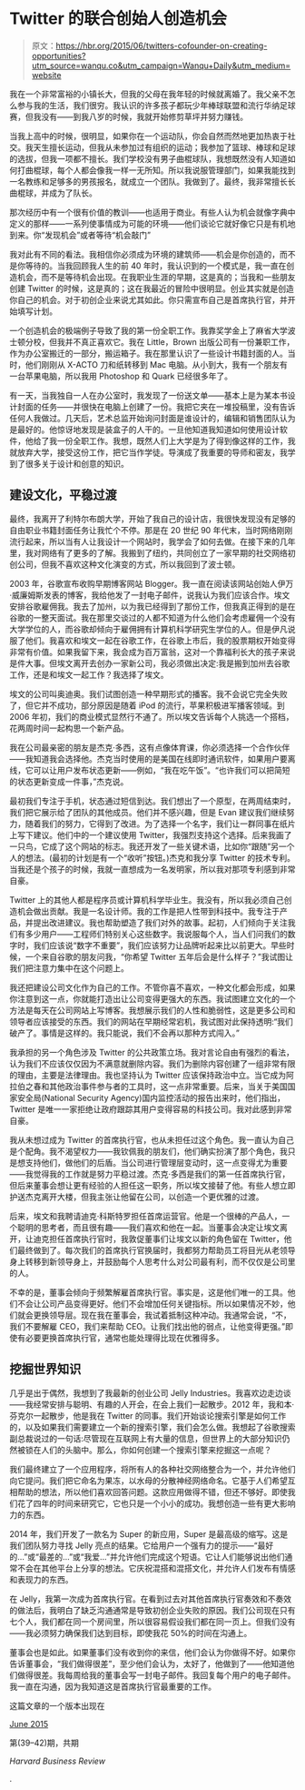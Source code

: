 # Twitter 的联合创始人创造机会

> 原文：<https://hbr.org/2015/06/twitters-cofounder-on-creating-opportunities?utm_source=wanqu.co&utm_campaign=Wanqu+Daily&utm_medium=website>

我在一个非常富裕的小镇长大，但我的父母在我年轻的时候就离婚了。我父亲不怎么参与我的生活，我们很穷。我认识的许多孩子都玩少年棒球联盟和流行华纳足球赛，但我没有——到我八岁的时候，我就开始修剪草坪并努力赚钱。

当我上高中的时候，很明显，如果你在一个运动队，你会自然而然地更加热衷于社交。我天生擅长运动，但我从未参加过有组织的运动；我参加了篮球、棒球和足球的选拔，但我一项都不擅长。我们学校没有男子曲棍球队，我想既然没有人知道如何打曲棍球，每个人都会像我一样一无所知。所以我说服管理部门，如果我能找到一名教练和足够多的男孩报名，就成立一个团队。我做到了。最终，我非常擅长长曲棍球，并成为了队长。

那次经历中有一个很有价值的教训——也适用于商业。有些人认为机会就像字典中定义的那样——一系列使事情成为可能的环境——他们谈论它就好像它只是有机地到来。你“发现机会”或者等待“机会敲门”

我对此有不同的看法。我相信你必须成为环境的建筑师——机会是你创造的，而不是你等待的。当我回顾我人生的前 40 年时，我认识到的一个模式是，我一直在创造机会，而不是等待机会出现。在我职业生涯的早期，这是真的；当我和一些朋友创建 Twitter 的时候，这是真的；这在我最近的冒险中很明显。创业其实就是创造你自己的机会。对于初创企业来说尤其如此。你只需宣布自己是首席执行官，并开始填写计划。

一个创造机会的极端例子导致了我的第一份全职工作。我靠奖学金上了麻省大学波士顿分校，但我并不真正喜欢它。我在 Little，Brown 出版公司有一份兼职工作，作为办公室搬迁的一部分，搬运箱子。我在那里认识了一些设计书籍封面的人。当时，他们刚刚从 X-ACTO 刀和纸转移到 Mac 电脑。从小到大，我有一个朋友有一台苹果电脑，所以我用 Photoshop 和 Quark 已经很多年了。

有一天，当我独自一人在办公室时，我发现了一份送文单——基本上是为某本书设计封面的任务——并很快在电脑上创建了一份。我把它夹在一堆投稿里，没有告诉任何人我做过。几天后，艺术总监开始询问封面是谁设计的，编辑和销售团队认为是最好的。他惊讶地发现是装盒子的人干的。一旦他知道我知道如何使用设计软件，他给了我一份全职工作。我想，既然人们上大学是为了得到像这样的工作，我就放弃大学，接受这份工作，把它当作学徒。导演成了我重要的导师和密友，我学到了很多关于设计和创意的知识。

## 建设文化，平稳过渡

最终，我离开了利特尔布朗大学，开始了我自己的设计店，我很快发现没有足够的自由职业书籍封面任务让我忙个不停。那是在 20 世纪 90 年代末，当时网络刚刚流行起来，所以当有人让我设计一个网站时，我学会了如何去做。在接下来的几年里，我对网络有了更多的了解。我搬到了纽约，共同创立了一家早期的社交网络初创公司，但我不喜欢这种文化演变的方式，所以我回到了波士顿。

2003 年，谷歌宣布收购早期博客网站 Blogger。我一直在阅读该网站创始人伊万·威廉姆斯发表的博客，我给他发了一封电子邮件，说我认为我们应该合作。埃文安排谷歌雇佣我。我去了加州，以为我已经得到了那份工作，但我真正得到的是在谷歌的一整天面试。我在那里交谈过的人都不知道为什么他们会考虑雇佣一个没有大学学位的人，而谷歌却倾向于雇佣拥有计算机科学研究生学位的人。但是伊凡说服了他们。我喜欢和埃文一起在谷歌工作，在谷歌上市后，我的股票期权开始变得非常有价值。如果我留下来，我会成为百万富翁，这对一个靠福利长大的孩子来说是件大事。但埃文离开去创办一家新公司，我必须做出决定:我是搬到加州去谷歌工作，还是和埃文一起工作？我选择了埃文。

埃文的公司叫奥迪奥。我们试图创造一种早期形式的播客。我不会说它完全失败了，但它并不成功，部分原因是随着 iPod 的流行，苹果积极进军播客领域。到 2006 年初，我们的商业模式显然行不通了。所以埃文告诉每个人挑选一个搭档，花两周时间一起构思一个新产品。

我在公司最亲密的朋友是杰克·多西，这有点像体育课，你必须选择一个合作伙伴——我知道我会选择他。杰克当时使用的是美国在线即时通讯软件，如果用户要离线，它可以让用户发布状态更新——例如，“我在吃午饭”。“也许我们可以把简短的状态更新变成一件事，”杰克说。

最初我们专注于手机，状态通过短信到达。我们想出了一个原型，在两周结束时，我们把它展示给了团队的其他成员。他们并不感兴趣，但是 Evan 建议我们继续努力，随着我们的努力，它得到了改进。为了选择一个名字，我们让一群同事在纸片上写下建议。他们中的一个建议使用 Twitter，我强烈支持这个选择。后来我画了一只鸟，它成了这个网站的标志。我还开发了一些关键术语，比如你“跟随”另一个人的想法。(最初的计划是有一个“收听”按钮。)杰克和我分享 Twitter 的技术专利。当我还是个孩子的时候，我就一直想成为一名发明家，所以我对那项专利感到非常自豪。

Twitter 上的其他人都是程序员或计算机科学毕业生。我没有，所以我必须自己创造机会做出贡献。我是一名设计师。我的工作是把人性带到科技中。我专注于产品，并提出改进建议。我也帮助塑造了我们对外的故事。起初，人们倾向于关注我们有多少用户——工程师们特别关心这些数字。我说服每个人，当人们问我们的数字时，我们应该说“数字不重要”，我们应该努力让品牌听起来比以前更大。早些时候，一个来自谷歌的朋友问我，“你希望 Twitter 五年后会是什么样子？”我试图让我们把注意力集中在这个问题上。

我还把建设公司文化作为自己的工作。不管你喜不喜欢，一种文化都会形成，如果你注意到这一点，你就能打造出让公司变得更强大的东西。我试图建立文化的一个方法是每天在公司网站上写博客。我想展示我们的人性和脆弱性，这是更多公司和领导者应该接受的东西。我们的网站在早期经常宕机，我试图对此保持透明:“我们破产了。事情是这样的。我只能说，我们不会再以那种方式闯入。”

我承担的另一个角色涉及 Twitter 的公共政策立场。我对言论自由有强烈的看法，认为我们不应该仅仅因为不满意就删除内容。我们为删除内容创建了一组非常有限的理由，主要是法律理由。我也坚持认为 Twitter 应该保持政治中立。当它成为阿拉伯之春和其他政治事件参与者的工具时，这一点非常重要。后来，当关于美国国家安全局(National Security Agency)国内监控活动的报告出来时，他们指出，Twitter 是唯一一家拒绝让政府跟踪其用户变得容易的科技公司。我对此感到非常自豪。

我从未想过成为 Twitter 的首席执行官，也从未担任过这个角色。我一直认为自己是个配角。我不渴望权力——我钦佩我的朋友们，他们确实扮演了那个角色，我只是想支持他们，做他们的后盾。当公司进行管理层变动时，这一点变得尤为重要——我觉得我的工作就是努力平稳过渡。杰克·多西是我们的第一任首席执行官，但后来董事会想让更有经验的人担任这一职务，所以埃文接替了他。有些人想立即护送杰克离开大楼，但我主张让他留在公司，以创造一个更优雅的过渡。

后来，埃文和我聘请迪克·科斯特罗担任首席运营官。他是一个很棒的产品人，一个聪明的思考者，而且很有趣——我们喜欢和他在一起。当董事会决定让埃文离开，让迪克担任首席执行官时，我敦促董事们让埃文以新的角色留在 Twitter，他们最终做到了。每次我们的首席执行官换届时，我都努力帮助员工将目光从老领导身上转移到新领导身上，并鼓励每个人思考什么对公司最有利，而不仅仅是公司里的人。

不幸的是，董事会倾向于频繁解雇首席执行官。事实是，这是他们唯一的工具。他们不会让公司产品变得更好。他们不会增加任何关键指标。所以如果情况不妙，他们就会更换领导层。现在我在董事会，我试着抵制这种冲动。我通常会说，“不，我们不要解雇 CEO，我们来帮助 CEO。让我们找出他的弱点，让他变得更强。”即使有必要更换首席执行官，通常也能处理得比现在优雅得多。

## 挖掘世界知识

几乎是出于偶然，我想到了我最新的创业公司 Jelly Industries。我喜欢边走边谈——我经常安排与聪明、有趣的人开会，在会上我们一起散步。2012 年，我和本·芬克尔一起散步，他是我在 Twitter 的同事。我们开始谈论搜索引擎是如何工作的，以及如果我们需要建立一个新的搜索引擎，我们会怎么做。我想起了谷歌搜索副总裁说过的一句话:尽管现在互联网上有大量的信息，但世界上的大部分知识仍然被锁在人们的头脑中。那么，你如何创建一个搜索引擎来挖掘这一点呢？

我们最终建立了一个应用程序，将所有人的各种社交网络整合为一个，并允许他们向它提问。我们把它命名为果冻，以水母的分散神经网络命名。它基于人们希望互相帮助的想法，所以他们喜欢回答问题。这款应用做得不错，但还不够好。即使我们花了四年的时间来研究它，它也只是一个小小的成功。我想创造一些有更大影响力的东西。

2014 年，我们开发了一款名为 Super 的新应用，Super 是最高级的缩写。这是我们团队努力寻找 Jelly 亮点的结果。它给用户一个强有力的提示——“最好的…”或“最差的…”或“我爱…”并允许他们完成这个短语。它让人们能够说出他们通常不会在其他平台上分享的想法。它庆祝混搭和混搭文化，并允许人们发布有情感和表现力的东西。

在 Jelly，我第一次成为首席执行官。在看到过去对其他首席执行官奏效和不奏效的做法后，我明白了缺乏沟通通常是导致初创企业失败的原因。我们公司现在只有七个人，我们都在同一个房间里，所以很容易假设我们都在同一页上。但我们没有——我必须努力确保我们达到目标，即使我花 50%的时间在沟通上。

董事会也是如此。如果董事们没有收到你的来信，他们会认为你做得不好。如果你告诉董事会，“我们做得很差”，至少他们会认为，太好了，他做到了——他知道他们做得很差。我每周给我的董事会写一封电子邮件。我回复每个用户的电子邮件。我一直在沟通，因为我知道这是首席执行官最重要的工作。

这篇文章的一个版本出现在

[June 2015](/archive-toc/BR1506)

第(39–42)期，共期

*Harvard Business Review*

.